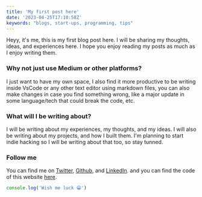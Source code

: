 ```yaml
---
title: 'My first post here'
date: '2023-04-25T17:10:58Z'
keywords: "blogs, start-ups, programming, tips"
---
```


Heyy, it's me, this is my first blog post here. I will be sharing my thoughts, ideas, and experiences here. I hope you enjoy reading my posts as much as I enjoy writing them. 

### Why not just use Medium or other platforms?
I just want to have my own space, I also find it more productive to be writing inside VsCode or any other text editor using markdown files, you can also make changes in case you find something wrong, like a major update in some language/tech that could break the code, etc.

### What will I be writing about?
I will be writing about my experiences, my thoughts, and my ideas. I will also be writing about my projects, and how I built them. I'm planning to start indie hacking so I will be writing about that too, so stay tunned.

### Follow me
You can find me on [Twitter](https://twitter.com/bjwassim), [Github](https://github.com/wassimbj), and [LinkedIn](https://www.linkedin.com/in/wassimbenjdida). and you can find the code of this website [here](https://github.com/wassimbj/wassimbj.github.io).

```js
console.log('Wish me luck 😁')
```
